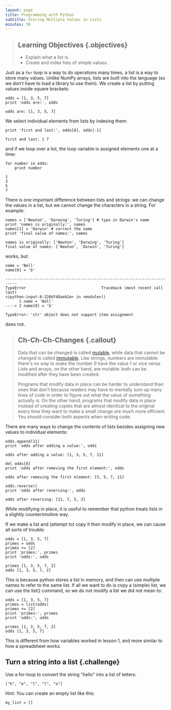 ```yaml
---
layout: page
title: Programming with Python
subtitle: Storing Multiple Values in Lists
minutes: 30
---
```

> ## Learning Objectives {.objectives}
>
> *   Explain what a list is.
> *   Create and index lists of simple values.

Just as a `for` loop is a way to do operations many times,
a list is a way to store many values.
Unlike NumPy arrays,
lists are built into the language (so we don't have to load a library
to use them).
We create a list by putting values inside square brackets:

~~~ {.python}
odds = [1, 3, 5, 7]
print 'odds are:', odds
~~~

~~~ {.output}
odds are: [1, 3, 5, 7]
~~~

We select individual elements from lists by indexing them:

~~~ {.python}
print 'first and last:', odds[0], odds[-1]
~~~

~~~ {.output}
first and last: 1 7
~~~

and if we loop over a list,
the loop variable is assigned elements one at a time:

~~~ {.python}
for number in odds:
    print number
~~~

~~~ {.output}
1
3
5
7
~~~

There is one important difference between lists and strings:
we can change the values in a list,
but we cannot change the characters in a string.
For example:

~~~ {.python}
names = ['Newton', 'Darwing', 'Turing'] # typo in Darwin's name
print 'names is originally:', names
names[1] = 'Darwin' # correct the name
print 'final value of names:', names
~~~

~~~ {.output}
names is originally: ['Newton', 'Darwing', 'Turing']
final value of names: ['Newton', 'Darwin', 'Turing']
~~~

works, but:

~~~ {.python}
name = 'Bell'
name[0] = 'b'
~~~

~~~ {.error}
---------------------------------------------------------------------------
TypeError                                 Traceback (most recent call last)
<ipython-input-8-220df48aeb2e> in <module>()
      1 name = 'Bell'
----> 2 name[0] = 'b'

TypeError: 'str' object does not support item assignment
~~~

does not.

> ## Ch-Ch-Ch-Changes {.callout}
>
> Data that can be changed is called [mutable](reference.html#mutable),
> while data that cannot be changed is called [immutable](reference.html#immutable).
> Like strings,
> numbers are immutable:
> there's no way to make the number 0 have the value 1 or vice versa.
> Lists and arrays,
> on the other hand,
> are mutable:
> both can be modified after they have been created.
>
> Programs that modify data in place can be harder to understand than ones that don't
> because readers may have to mentally sum up many lines of code
> in order to figure out what the value of something actually is.
> On the other hand,
> programs that modify data in place instead of creating copies that are almost identical to the original
> every time they want to make a small change
> are much more efficient. You should consider both aspects when writing code.

There are many ways to change the contents of lists besides assigning new values to
individual elements:

~~~ {.python}
odds.append(11)
print 'odds after adding a value:', odds
~~~
~~~ {.output}
odds after adding a value: [1, 3, 5, 7, 11]
~~~

~~~ {.python}
del odds[0]
print 'odds after removing the first element:', odds
~~~
~~~ {.output}
odds after removing the first element: [3, 5, 7, 11]
~~~

~~~ {.python}
odds.reverse()
print 'odds after reversing:', odds
~~~
~~~ {.output}
odds after reversing: [11, 7, 5, 3]
~~~

While modifying in place, it is useful to remember that python treats lists in a slightly counterintuitive way.

If we make a list and (attempt to) copy it then modify in place, we can cause all sorts of trouble:

~~~ {.python}
odds = [1, 3, 5, 7]
primes = odds
primes += [2]
print 'primes:', primes
print 'odds:', odds
~~~
~~~ {.output}
primes [1, 3, 5, 7, 2]
odds [1, 3, 5, 7, 2]
~~~

This is because python stores a list in memory, and then can use multiple names to refer to the same list.
If all we want to do is copy a (simple) list, we can use the list() command, so we do not modify a list we did not mean to:

~~~ {.python}
odds = [1, 3, 5, 7]
primes = list(odds)
primes += [2]
print 'primes:', primes
print 'odds:', odds
~~~
~~~ {.output}
primes [1, 3, 5, 7, 2]
odds [1, 3, 5, 7]
~~~

This is different from how variables worked in lesson 1, and more similar to how a spreadsheet works.

## Turn a string into a list {.challenge}

Use a for-loop to convert the string "hello" into a list of letters:

~~~ {.python}
["h", "e", "l", "l", "o"]
~~~
Hint: You can create an empty list like this:

~~~ {.python}
my_list = []
~~~
